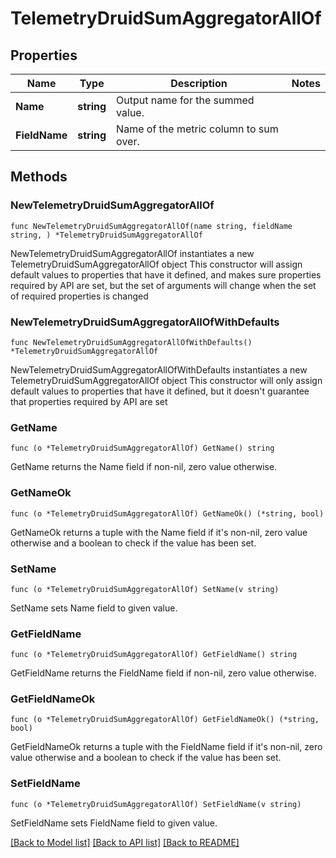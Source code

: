 # TelemetryDruidSumAggregatorAllOf

## Properties

Name | Type | Description | Notes
------------ | ------------- | ------------- | -------------
**Name** | **string** | Output name for the summed value. | 
**FieldName** | **string** | Name of the metric column to sum over. | 

## Methods

### NewTelemetryDruidSumAggregatorAllOf

`func NewTelemetryDruidSumAggregatorAllOf(name string, fieldName string, ) *TelemetryDruidSumAggregatorAllOf`

NewTelemetryDruidSumAggregatorAllOf instantiates a new TelemetryDruidSumAggregatorAllOf object
This constructor will assign default values to properties that have it defined,
and makes sure properties required by API are set, but the set of arguments
will change when the set of required properties is changed

### NewTelemetryDruidSumAggregatorAllOfWithDefaults

`func NewTelemetryDruidSumAggregatorAllOfWithDefaults() *TelemetryDruidSumAggregatorAllOf`

NewTelemetryDruidSumAggregatorAllOfWithDefaults instantiates a new TelemetryDruidSumAggregatorAllOf object
This constructor will only assign default values to properties that have it defined,
but it doesn't guarantee that properties required by API are set

### GetName

`func (o *TelemetryDruidSumAggregatorAllOf) GetName() string`

GetName returns the Name field if non-nil, zero value otherwise.

### GetNameOk

`func (o *TelemetryDruidSumAggregatorAllOf) GetNameOk() (*string, bool)`

GetNameOk returns a tuple with the Name field if it's non-nil, zero value otherwise
and a boolean to check if the value has been set.

### SetName

`func (o *TelemetryDruidSumAggregatorAllOf) SetName(v string)`

SetName sets Name field to given value.


### GetFieldName

`func (o *TelemetryDruidSumAggregatorAllOf) GetFieldName() string`

GetFieldName returns the FieldName field if non-nil, zero value otherwise.

### GetFieldNameOk

`func (o *TelemetryDruidSumAggregatorAllOf) GetFieldNameOk() (*string, bool)`

GetFieldNameOk returns a tuple with the FieldName field if it's non-nil, zero value otherwise
and a boolean to check if the value has been set.

### SetFieldName

`func (o *TelemetryDruidSumAggregatorAllOf) SetFieldName(v string)`

SetFieldName sets FieldName field to given value.



[[Back to Model list]](../README.md#documentation-for-models) [[Back to API list]](../README.md#documentation-for-api-endpoints) [[Back to README]](../README.md)


